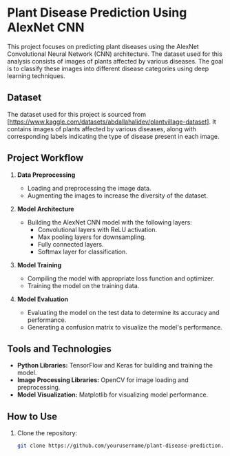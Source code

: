 # Plant Disease Prediction Using AlexNet CNN
This project focuses on predicting plant diseases using the AlexNet Convolutional Neural Network (CNN) architecture. The dataset used for this analysis consists of images of plants affected by various diseases. The goal is to classify these images into different disease categories using deep learning techniques.

## Dataset

The dataset used for this project is sourced from [https://www.kaggle.com/datasets/abdallahalidev/plantvillage-dataset]. It contains images of plants affected by various diseases, along with corresponding labels indicating the type of disease present in each image.

## Project Workflow

1. **Data Preprocessing**
   - Loading and preprocessing the image data.
   - Augmenting the images to increase the diversity of the dataset.

2. **Model Architecture**
   - Building the AlexNet CNN model with the following layers:
     - Convolutional layers with ReLU activation.
     - Max pooling layers for downsampling.
     - Fully connected layers.
     - Softmax layer for classification.

3. **Model Training**
   - Compiling the model with appropriate loss function and optimizer.
   - Training the model on the training data.

4. **Model Evaluation**
   - Evaluating the model on the test data to determine its accuracy and performance.
   - Generating a confusion matrix to visualize the model's performance.

## Tools and Technologies

- **Python Libraries:** TensorFlow and Keras for building and training the model.
- **Image Processing Libraries:** OpenCV for image loading and preprocessing.
- **Model Visualization:** Matplotlib for visualizing model performance.

## How to Use

1. Clone the repository:
   ```bash
   git clone https://github.com/yourusername/plant-disease-prediction.git
